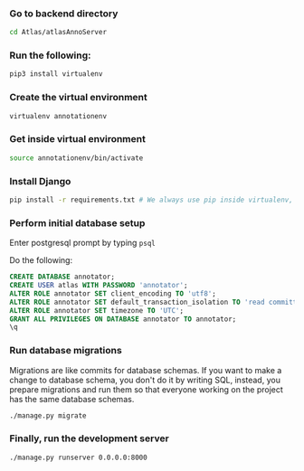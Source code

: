 ### Go to backend directory
```bash
cd Atlas/atlasAnnoServer
```

### Run the following:
```bash
pip3 install virtualenv
```

### Create the virtual environment
```bash
virtualenv annotationenv
```

### Get inside virtual environment
```bash
source annotationenv/bin/activate
```

### Install Django
```bash
pip install -r requirements.txt # We always use pip inside virtualenv, not pip3
```

### Perform initial database setup
Enter postgresql prompt by typing `psql`

Do the following:
```sql
CREATE DATABASE annotator;
CREATE USER atlas WITH PASSWORD 'annotator';
ALTER ROLE annotator SET client_encoding TO 'utf8';
ALTER ROLE annotator SET default_transaction_isolation TO 'read committed';
ALTER ROLE annotator SET timezone TO 'UTC';
GRANT ALL PRIVILEGES ON DATABASE annotator TO annotator;
\q
```

### Run database migrations
Migrations are like commits for database schemas. If you want to make a change to database schema,
you don't do it by writing SQL, instead, you prepare migrations and run them so that everyone working on
the project has the same database schemas.
```bash
./manage.py migrate
```

### Finally, run the development server
```bash
./manage.py runserver 0.0.0.0:8000
```